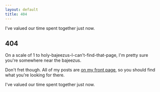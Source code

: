 ```yaml
---
layout: default
title: 404
---
```


I've valued our time spent together just now. 
<section class="container content">
  <div class="title"><h1>404</h1></div>

  <p>On a scale of 1 to holy-bajeezus-I-can't-find-that-page, I'm pretty sure you're somewhere near the bajeezus.</p>

  <p>Don't fret though. All of my posts are <a href="/">on my front page</a>, so you should find what you're looking for there.</p>

  <p>I've valued our time spent together just now.</p>

</section>